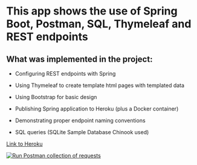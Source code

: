 # This app shows the use of Spring Boot, Postman, SQL, Thymeleaf and REST endpoints

## What was implemented in the project:

* Configuring REST endpoints with Spring

* Using Thymeleaf to create template html pages with templated data

* Using Bootstrap for basic design

* Publishing Spring application to Heroku (plus a Docker container)

* Demonstrating proper endpoint naming conventions

* SQL queries (SQLite Sample Database Chinook used)

[Link to Heroku](https://fake-itunes-docker.herokuapp.com/)

[![Run Postman collection of requests](https://run.pstmn.io/button.svg)](https://app.getpostman.com/run-collection/e6c71906d6a4549f5ee6)


 